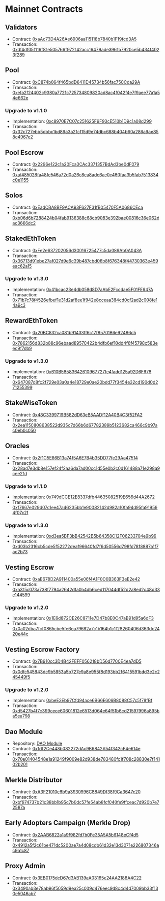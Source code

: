 # Mainnet Contracts

## Validators

- Contract: [0xaAc73D4A26Ae6906aa115118b7840b1F19fcd3A5](https://etherscan.io/address/0xaAc73D4A26Ae6906aa115118b7840b1F19fcd3A5)
- Transaction: [0xdf4df05f116f81e505766f972142acc16479ade3961b7920ce5b434f4023f289](https://etherscan.io/tx/0xdf4df05f116f81e505766f972142acc16479ade3961b7920ce5b434f4023f289)

## Pool

- Contract: [0xC874b064f465bdD6411D45734b56fac750Cda29A](https://etherscan.io/address/0xC874b064f465bdD6411D45734b56fac750Cda29A)
- Transaction: [0xefa2f24402c9380a7721c725734809820ad8ac4f042f4e7f9aee77a1a54e662e](https://etherscan.io/tx/0xefa2f24402c9380a7721c725734809820ad8ac4f042f4e7f9aee77a1a54e662e)

### Upgrade to v1.1.0

- Implementation: [0xc8970E7C07c251625F9F93cE510b1D9c1a08d299](https://etherscan.io/address/0xc8970E7C07c251625F9F93cE510b1D9c1a08d299)
- Transaction: [0x32c727ebb5dbbc1bd89a3a21cf15d9e74dbc688b404b60a286a9ae858c4967e2](https://etherscan.io/tx/0x32c727ebb5dbbc1bd89a3a21cf15d9e74dbc688b404b60a286a9ae858c4967e2)

## Pool Escrow

- Contract: [0x2296e122c1a20Fca3CAc3371357BdAd3be0dF079](https://etherscan.io/address/0x2296e122c1a20Fca3CAc3371357BdAd3be0dF079)
- Transaction: [0xaf485028fa48fe546a72d0a26c8ea8adc6ae0c460faa3b5fab7513834c0e1155](https://etherscan.io/tx/0xaf485028fa48fe546a72d0a26c8ea8adc6ae0c460faa3b5fab7513834c0e1155)

## Solos

- Contract: [0xEadCBA8BF9ACA93F627F31fB05470F5A0686CEca](https://etherscan.io/address/0xEadCBA8BF9ACA93F627F31fB05470F5A0686CEca)
- Transaction: [0xb06d6b7288424b04fab9136388c68cb9083e392bae00816c36e062dac3666dc2](https://etherscan.io/tx/0xb06d6b7288424b04fab9136388c68cb9083e392bae00816c36e062dac3666dc2)

## StakedEthToken

- Contract: [0xFe2e637202056d30016725477c5da089Ab0A043A](https://etherscan.io/address/0xFe2e637202056d30016725477c5da089Ab0A043A)
- Transaction: [0x36713d91ebe27af027d9e6c39b487cbd06b8f676348f44730363e459eac62a15](https://etherscan.io/tx/0x36713d91ebe27af027d9e6c39b487cbd06b8f676348f44730363e459eac62a15)

### Upgrade to v1.3.0

- Implementation: [0x41bcac23e4db058d8D7aAbE2Fccdae5F01FE647A](https://etherscan.io/address/0x41bcac23e4db058d8D7aAbE2Fccdae5F01FE647A)
- Transaction: [0x71b7c78f4526efbef1e31d2af8ee1f942e8cceaa384cd0cf2ad2c008fe14a9c3](https://etherscan.io/tx/0x71b7c78f4526efbef1e31d2af8ee1f942e8cceaa384cd0cf2ad2c008fe14a9c3)

## RewardEthToken

- Contract: [0x20BC832ca081b91433ff6c17f85701B6e92486c5](https://etherscan.io/address/0x20BC832ca081b91433ff6c17f85701B6e92486c5)
- Transaction: [0x7862156d832b88c96ebaad89570422b4dfb6ef10dd4f6f45798c583eec9f7db9](https://etherscan.io/tx/0x7862156d832b88c96ebaad89570422b4dfb6ef10dd4f6f45798c583eec9f7db9)

### Upgrade to v1.3.0

- Implementation: [0x610B58583642610967727fe4fadd125a92D6F678](https://etherscan.io/address/0x610B58583642610967727fe4fadd125a92D6F678)
- Transaction: [0x647087d8fc2f729e03a0a4e18729e0ae20bdd77f3454e32cd190d0d271255399](https://etherscan.io/tx/0x647087d8fc2f729e03a0a4e18729e0ae20bdd77f3454e32cd190d0d271255399)

## StakeWiseToken

- Contract: [0x48C3399719B582dD63eB5AADf12A40B4C3f52FA2](https://etherscan.io/address/0x48C3399719B582dD63eB5AADf12A40B4C3f52FA2)
- Transaction: [0x2ea1150808638522d935c7d66b6d67782389b5123682ca466c9b97ac0eb0c050](https://etherscan.io/tx/0x2ea1150808638522d935c7d66b6d67782389b5123682ca466c9b97ac0eb0c050)

## Oracles

- Contract: [0x2f1C5E86B13a74f5A6E7B4b35DD77fe29Aa47514](https://etherscan.io/address/0x2f1C5E86B13a74f5A6E7B4b35DD77fe29Aa47514)
- Transaction: [0x28ad7e3db8e157ef24f2aa6da7ad00cc1d55e0b2c0d161488a71e298a9cee21d](https://etherscan.io/tx/0x28ad7e3db8e157ef24f2aa6da7ad00cc1d55e0b2c0d161488a71e298a9cee21d)

### Upgrade to v1.1.0

- Implementation: [0x749dCCE12E8337dfb44635082519E656d44A2672](https://etherscan.io/address/0x749dCCE12E8337dfb44635082519E656d44A2672)
- Transaction: [0xf7667e029d07c1ee47a46235bb1e90082142d982a10fa94d95fa919594f07c2f](https://etherscan.io/tx/0xf7667e029d07c1ee47a46235bb1e90082142d982a10fa94d95fa919594f07c2f)

### Upgrade to v1.3.0

- Implementation: [0xd3ea5BF3bB42542B5b64358C12F06233704e9b99](https://etherscan.io/address/0xd3ea5BF3bB42542B5b64358C12F06233704e9b99)
- Transaction: [0xd03b2316cb5cde5f52272deaf96640fd7f6d50556d798fd7818887a1f7ac2b73](https://etherscan.io/tx/0xd03b2316cb5cde5f52272deaf96640fd7f6d50556d798fd7818887a1f7ac2b73)

## Vesting Escrow

- Contract: [0xaE678D2A911400a55e06f4A1F0C0B363F3eE2e42](https://etherscan.io/address/0xaE678D2A911400a55e06f4A1F0C0B363F3eE2e42)
- Transaction: [0xa315c073a738f7794a2642dfa0b4db6ced117044df52d2a8ed2c48d33e144599](https://etherscan.io/tx/0xa315c073a738f7794a2642dfa0b4db6ced117044df52d2a8ed2c48d33e144599)

### Upgrade to v1.2.0

- Implementation: [0x1E6d872CE26C8711e7D47b8E0C47aB91d95a6dF3](https://etherscan.io/address/0x1E6d872CE26C8711e7D47b8E0C47aB91d95a6dF3)
- Transaction: [0x0a02dba7fcf0865cbe5fe6ea79682a7c1b164b1c1f28260406d363dc2420e44c](https://etherscan.io/tx/0x0a02dba7fcf0865cbe5fe6ea79682a7c1b164b1c1f28260406d363dc2420e44c)

## Vesting Escrow Factory

- Contract: [0x7B910cc3D4B42FEFF056218bD56d7700E4ea7dD5](https://etherscan.io/address/0x7B910cc3D4B42FEFF056218bD56d7700E4ea7dD5)
- Transaction: [0x0dfc545843dc9b5853a5b727e9a8e955f8d193bb2f6415591bdd3e2c245449f5](https://etherscan.io/tx/0x0dfc545843dc9b5853a5b727e9a8e955f8d193bb2f6415591bdd3e2c245449f5)

### Upgrade to v1.2.0

- Implementation: [0xbeE3Eb97Cfd94ace6B66E606B8088C57c5f78fBf](https://etherscan.io/address/0xbeE3Eb97Cfd94ace6B66E606B8088C57c5f78fBf)
- Transaction: [0xd5427b4f7c399cece60601812e6513d064e64f51b6cd21597996a895ba5ea798](https://etherscan.io/tx/0xd5427b4f7c399cece60601812e6513d064e64f51b6cd21597996a895ba5ea798)

## Dao Module

- Repository: [DAO Module](https://github.com/gnosis/dao-module/tree/a04437988d26d49b6308bf49d229e275a10802ee)
- Contract: [0x1df2Ce448b082272dAc9B6842A54f342cF4e614e](https://etherscan.io/address/0x1df2Ce448b082272dAc9B6842A54f342cF4e614e)
- Transaction: [0x70e01404548e1a91249f9009e82d938de783480fc1f708c28830e7f14102b201](https://etherscan.io/tx/0x70e01404548e1a91249f9009e82d938de783480fc1f708c28830e7f14102b201)

## Merkle Distributor

- Contract: [0xA3F21010e8b9a3930996C8849Df38f9Ca3647c20](https://etherscan.io/address/0xA3F21010e8b9a3930996C8849Df38f9Ca3647c20)
- Transaction: [0xbf974737b21c38bb1b95c7b0dc57fe54ab8fcf040fe9ffceac7d920b7e72587a](https://etherscan.io/tx/0xbf974737b21c38bb1b95c7b0dc57fe54ab8fcf040fe9ffceac7d920b7e72587a)

## Early Adopters Campaign (Merkle Drop)

- Contract: [0x2AAB6822a1a9f982fd7b0Fe35A5A5b6148eCf4d5](https://etherscan.io/address/0x2AAB6822a1a9f982fd7b0Fe35A5A5b6148eCf4d5)
- Transaction: [0x4912a5f2c61be471dc5200ae7a4d08cdb61d32e13d3071e226807346ac9a1c87](https://etherscan.io/tx/0x4912a5f2c61be471dc5200ae7a4d08cdb61d32e13d3071e226807346ac9a1c87)

## Proxy Admin

- Contract: [0x3EB0175dcD67d3AB139aA03165e24AA2188A4C22](https://etherscan.io/address/0x3EB0175dcD67d3AB139aA03165e24AA2188A4C22)
- Transaction: [0x3490ab3e78ab96f5059d9ea25c009d476eec9d8c4d4d7009bb33f130e5046ab7](https://etherscan.io/tx/0x3490ab3e78ab96f5059d9ea25c009d476eec9d8c4d4d7009bb33f130e5046ab7)
